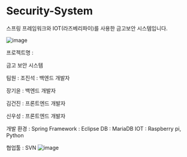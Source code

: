 # Security-System
스프링 프레임워크와 IOT(라즈베리파이)를 사용한 금고보안 시스템입니다. 


![image](https://github.com/geonjin/Security-System/assets/103410593/9d7b2cd1-f784-4a6c-93a5-3eb340a4236c)


프로젝트명 :

금고 보안 시스템


팀원 :
조진석 : 백엔드 개발자

장기윤 : 백엔드 개발자

김건진 : 프론트엔드 개발자

신우성 : 프론트엔드 개발자


개발 환경 :
Spring Framework : Eclipse DB : MariaDB IOT : Raspberry pi, Python


협업툴 :
SVN
![image](https://github.com/geonjin/Security-System/assets/103410593/3d6a0a65-0ca4-4514-a066-1a0eef21a8b0)


